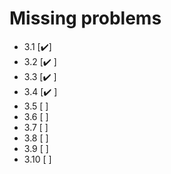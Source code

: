 
# Missing problems

- 3.1 [✔️]
- 3.2 [✔️ ]
- 3.3 [✔️ ]
- 3.4 [✔️ ]
- 3.5 [ ]
- 3.6 [ ]
- 3.7 [ ]
- 3.8 [ ]
- 3.9 [ ]
- 3.10 [ ]
